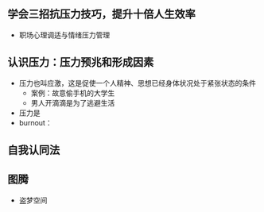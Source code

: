 ## 学会三招抗压力技巧，提升十倍人生效率
* 职场心理调适与情绪压力管理

## 认识压力：压力预兆和形成因素
* 压力也叫应激，这是促使一个人精神、思想已经身体状况处于紧张状态的条件
	* 案例：故意偷手机的大学生
	* 男人开滴滴是为了逃避生活
* 压力是
* burnout：

## 自我认同法

## 图腾
* 盗梦空间











